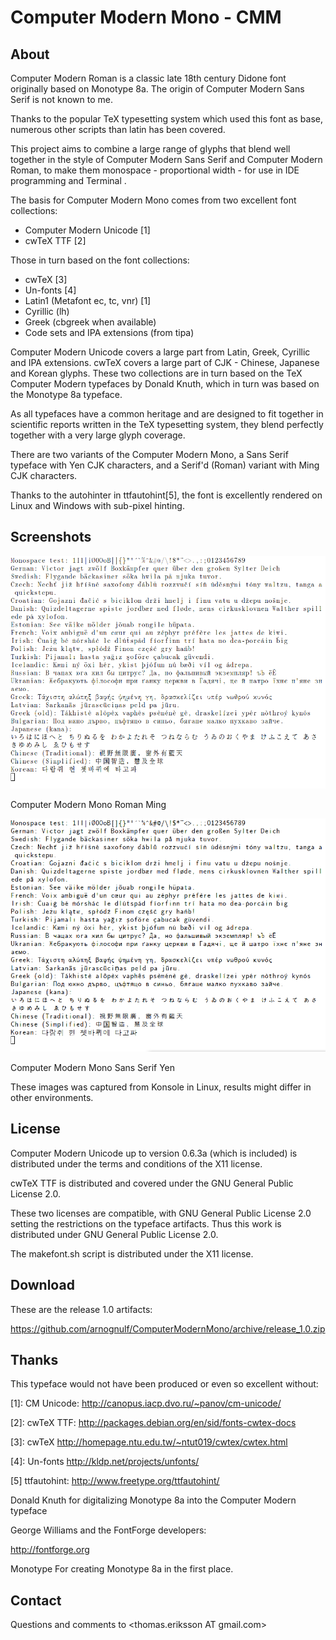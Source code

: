 Computer Modern Mono - CMM
==========================

About
-----
Computer Modern Roman is a classic late 18th century Didone font originally based on Monotype 8a.
The origin of Computer Modern Sans Serif is not known to me.

Thanks to the popular TeX typesetting system which used this font as base, numerous other scripts than latin has been covered.

This project aims to combine a large range of glyphs that blend well together in the style of Computer Modern Sans Serif and Computer Modern Roman, to make them monospace - proportional width - for use in IDE programming and Terminal .

The basis for Computer Modern Mono comes from two excellent font collections:
* Computer Modern Unicode [1]
* cwTeX TTF [2]

Those in turn based on the font collections:
* cwTeX [3]
* Un-fonts [4]
* Latin1 (Metafont ec, tc, vnr) [1]
* Cyrillic (lh)
* Greek (cbgreek when available)
* Code sets and IPA extensions (from tipa)

Computer Modern Unicode covers a large part from Latin, Greek, Cyrillic and IPA extensions.
cwTeX covers a large part of CJK - Chinese, Japanese and Korean glyphs.
These two collections are in turn based on the TeX Computer Modern typefaces by Donald Knuth, which in turn was based on the Monotype 8a typeface.

As all typefaces have a common heritage and are designed to fit together in scientific reports written in the TeX typesetting system, they blend perfectly together with a very large glyph coverage.

There are two variants of the Computer Modern Mono, a Sans Serif typeface with Yen CJK characters, and a Serif'd (Roman) variant with Ming CJK characters.

Thanks to the autohinter in ttfautohint[5], the font is excellently rendered on Linux and Windows with sub-pixel hinting.

Screenshots
-----------
![Computer Modern Mono Roman Ming](https://github.com/arnognulf/ComputerModernMono/raw/master/images/cmmrm.png)

Computer Modern Mono Roman Ming

![Computer Modern Mono Sans Serif Yen](https://github.com/arnognulf/ComputerModernMono/raw/master/images/cmmssy.png)

Computer Modern Mono Sans Serif Yen

These images was captured from Konsole in Linux, results might differ in other environments.

License
-------
Computer Modern Unicode up to version 0.6.3a (which is included) is distributed under the terms and conditions of the X11 license.

cwTeX TTF is distributed and covered under the GNU General Public License 2.0.

These two licenses are compatible, with GNU General Public License 2.0 setting the restrictions on the typeface artifacts.
Thus this work is distributed under GNU General Public License 2.0.

The makefont.sh script is distributed under the X11 license.

Download
--------
These are the release 1.0 artifacts:

https://github.com/arnognulf/ComputerModernMono/archive/release_1.0.zip

Thanks
------
This typeface would not have been produced or even so excellent without:

[1]: CM Unicode: http://canopus.iacp.dvo.ru/~panov/cm-unicode/

[2]: cwTeX TTF: http://packages.debian.org/en/sid/fonts-cwtex-docs

[3]: cwTeX http://homepage.ntu.edu.tw/~ntut019/cwtex/cwtex.html

[4]: Un-fonts http://kldp.net/projects/unfonts/

[5] ttfautohint: http://www.freetype.org/ttfautohint/

Donald Knuth for digitalizing Monotype 8a into the Computer Modern typeface

George Williams and the FontForge developers:

http://fontforge.org

Monotype
For creating Monotype 8a in the first place.

Contact
-------
Questions and comments to <thomas.eriksson AT gmail.com>

